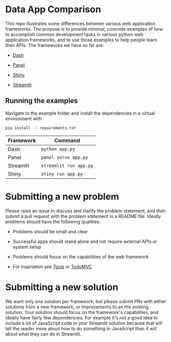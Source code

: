 # Data App Comparison

This repo illustrates some differences between various web application frameworks.
The purpose is to provide minimal, concrete examples of how to accomplish common development tasks in various python web application frameworks, and to use those examples to help people learn their APIs.
The frameworks we have so far are:

-   [Dash](https://plotly.com/dash/)

-   [Panel](https://panel.holoviz.org/reference/index.html)

-   [Shiny](https://shiny.posit.co/)

-   [Streamlit](https://streamlit.io/)

## Running the examples

Navigate to the example folder and install the dependencies in a virtual environment with

``` bash
pip install -r requirements.txt
```

| Framework | Command                |
|-----------|------------------------|
| Dash      | `python app.py`        |
| Panel     | `panel serve app.py`   |
| Streamlit | `streamlit run app.py` |
| Shiny     | `shiny run app.py`     |

# Submitting a new problem

Please raise an issue to discuss and clarify the problem statement, and then submit a pull request with the problem statement in a README file.
Ideally problems should have the following qualities:

-   Problems should be small and clear

-   Successful apps should stand alone and not require external APIs or system setup

-   Problems should focus on the capabilities of the web framework

-   For inspriation see [7guis](https://eugenkiss.github.io/7guis/) or [TodoMVC](https://todomvc.com/)

# Submitting a new solution

We want only one solution per framework, but please submit PRs with either solutions from a new framework, or improvements to an the existing solution.
Your solution should focus on the framework's capabilities, and ideally have fairly few dependencies.
For example it's not a good idea to include a lot of JavaScript code in your Streamlit solution because that will tell the reader more about how to do something in JavaScript than it will about what they can do in Streamlit.
